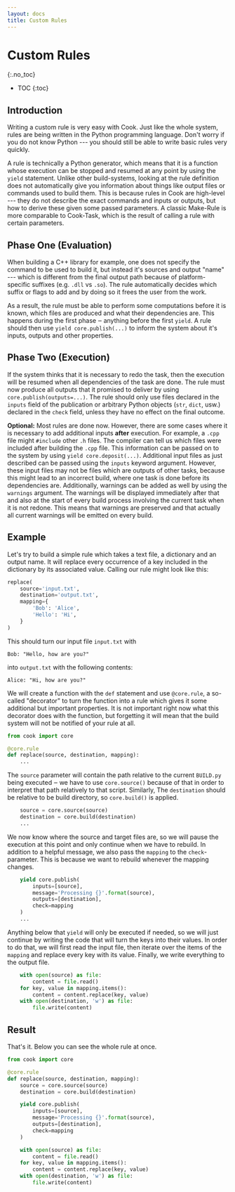 ```yaml
---
layout: docs
title: Custom Rules
---
```


# Custom Rules
{:.no_toc}

* TOC
{:toc}

## Introduction

Writing a custom rule is very easy with Cook. Just like the whole system,
rules are being written in the Python programming language. Don't worry if you
do not know Python --- you should still be able to write basic rules very
quickly.

A rule is technically a Python generator, which means that it is a function
whose execution can be stopped and resumed at any point by using the `yield` 
statement. Unlike other build-systems, looking at the rule definition does
not automatically give you information about things like output files or 
commands used to build them. This is because rules in Cook are high-level ---
they do not describe the exact commands and inputs or outputs, but how to
derive these given some passed parameters. A classic Make-Rule is more 
comparable to Cook-Task, which is the result of calling a rule with certain
parameters.

## Phase One (Evaluation)

When building a C++ library for example, one does not specify the command to be
used to build it, but instead it's sources and output "name" --- which is 
different from the final output path because of platform-specific suffixes 
(e.g. `.dll` vs `.so`). The rule automatically decides which suffix or flags to 
add and by doing so it frees the user from the work.

As a result, the rule must be able to perform some computations before it is
known, which files are produced and what their dependencies are. This happens
during the first phase ‒ anything before the first `yield`. A rule should then
use `yield core.publish(...)` to inform the system about it's inputs, outputs
and other properties.

## Phase Two (Execution)

If the system thinks that it is necessary to redo the task, then the execution
will be resumed when all dependencies of the task are done. The rule must now 
produce all outputs that it promised to deliver by using 
`core.publish(outputs=...)`. The rule should only use files declared in the 
`inputs` field of the publication or arbitrary Python objects 
(`str`, `dict`, usw.) declared in the `check` field, unless they have no effect
on the final outcome.

**Optional:** Most rules are done now. However, there are some cases where 
it is necessary to
add additional inputs **after** execution. For example, a `.cpp` file might
`#include` other `.h` files. The compiler can tell us which files were 
included after building the `.cpp` file. This information can be passed on to
the system by using `yield core.deposit(...)`. Additional input files as just
described
can be passed using the `inputs` keyword argument. However, these input files
may not be files which are outputs of other tasks, because this might lead to
an incorrect build, where one task is done before its dependencies are. 
Additionally, warnings can be added as well by using the `warnings` argument. 
The warnings will be displayed immediately after that and also at the start of 
every build process involving the current task when it is not redone. This 
means that warnings are preserved and that actually all current warnings will 
be emitted on every build.

## Example

Let's try to build a simple rule which takes a text file, a dictionary and an
output name. It will replace every occurrence of a key included in the 
dictionary by its associated value. Calling our rule might look like this:

```python
replace(
    source='input.txt',
    destination='output.txt',
    mapping={
        'Bob': 'Alice',
        'Hello': 'Hi',
    }
)
```

This should turn our input file `input.txt` with

```Bob: "Hello, how are you?"```

into `output.txt` with the following contents:

```Alice: "Hi, how are you?"```

We will create a function with the `def` statement and use `@core.rule`, a 
so-called "decorator" to turn the function into a rule which gives it some
additional but important properties. It is not important right now what this 
decorator does with the function, but forgetting it will mean that the build 
system will not be notified of your rule at all.

```python
from cook import core

@core.rule
def replace(source, destination, mapping):
    ...
```

The `source` parameter will contain the path relative to the current `BUILD.py`
being executed ‒ we have to use `core.source()` because of that in order to
interpret that path relatively to that script. Similarly, The `destination` 
should be relative to be build directory, so `core.build()` is applied.

```python
    source = core.source(source)
    destination = core.build(destination)
    ...
```

We now know where the source and target files are, so we will pause the 
execution at this point and only continue when we have to rebuild. In addition
to a helpful message, we also pass the `mapping` to the `check`-parameter.
This is because we want to rebuild whenever the mapping changes.

```python
    yield core.publish(
        inputs=[source],
        message='Processing {}'.format(source),
        outputs=[destination],
        check=mapping
    )
    ...
```

Anything below that `yield` will only be executed if needed, so we will just
continue by writing the code that will turn the keys into their values. In
order to do that, we will first read the input file, then iterate over the 
items of the `mapping` and replace every key with its value. Finally, we write
everything to the output file.

```python
    with open(source) as file:
        content = file.read()
    for key, value in mapping.items():
        content = content.replace(key, value)
    with open(destination, 'w') as file:
        file.write(content)
```

## Result

That's it. Below you can see the whole rule at once.

```python
from cook import core

@core.rule
def replace(source, destination, mapping):
    source = core.source(source)
    destination = core.build(destination)

    yield core.publish(
        inputs=[source],
        message='Processing {}'.format(source),
        outputs=[destination],
        check=mapping
    )

    with open(source) as file:
        content = file.read()
    for key, value in mapping.items():
        content = content.replace(key, value)
    with open(destination, 'w') as file:
        file.write(content)
```
